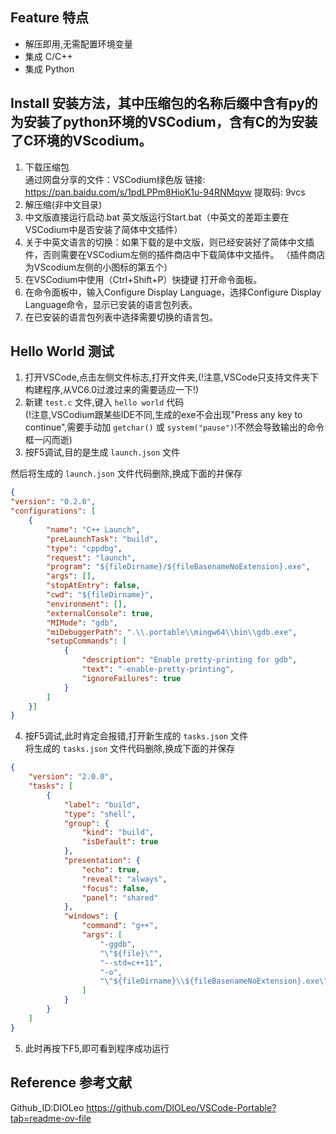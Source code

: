 ## Feature 特点  
* 解压即用,无需配置环境变量
* 集成 C/C++
* 集成 Python

## Install 安装方法，其中压缩包的名称后缀中含有py的为安装了python环境的VSCodium，含有C的为安装了C环境的VScodium。
1. 下载压缩包  
通过网盘分享的文件：VSCodium绿色版
链接: https://pan.baidu.com/s/1pdLPPm8HioK1u-94RNMqyw 
提取码: 9vcs
2. 解压缩(非中文目录)  
3. 中文版直接运行启动.bat 英文版运行Start.bat（中英文的差距主要在VSCodium中是否安装了简体中文插件）  
4. 关于中英文语言的切换：如果下载的是中文版，则已经安装好了简体中文插件，否则需要在VSCodium左侧的插件商店中下载简体中文插件。
（插件商店为VScodium左侧的小图标的第五个）
5. 在VSCodium中使用（Ctrl+Shift+P）快捷键 打开命令面板。
6. 在命令面板中，输入Configure Display Language，选择Configure Display Language命令，显示已安装的语言包列表。
7. 在已安装的语言包列表中选择需要切换的语言包。


## Hello World 测试
1. 打开VSCode,点击左侧文件标志,打开文件夹,(!注意,VSCode只支持文件夹下构建程序,从VC6.0过渡过来的需要适应一下!)  
2. 新建 `test.c` 文件,键入 `hello world` 代码  
(!注意,VSCodium跟某些IDE不同,生成的exe不会出现"Press any key to continue",需要手动加 `getchar()` 或 `system("pause")`!不然会导致输出的命令框一闪而逝)
3. 按F5调试,目的是生成 `launch.json` 文件  

然后将生成的 `launch.json` 文件代码删除,换成下面的并保存  
```json
{
"version": "0.2.0",
"configurations": [
    {
        "name": "C++ Launch",
        "preLaunchTask": "build",
        "type": "cppdbg",
        "request": "launch",
        "program": "${fileDirname}/${fileBasenameNoExtension}.exe",
        "args": [],
        "stopAtEntry": false,
        "cwd": "${fileDirname}",
        "environment": [],
        "externalConsole": true,
        "MIMode": "gdb",
        "miDebuggerPath": ".\\.portable\\mingw64\\bin\\gdb.exe",
        "setupCommands": [
            {
                "description": "Enable pretty-printing for gdb",
                "text": "-enable-pretty-printing",
                "ignoreFailures": true
            }
        ]
    }]
}
```  
4. 按F5调试,此时肯定会报错,打开新生成的 `tasks.json` 文件  
将生成的 `tasks.json` 文件代码删除,换成下面的并保存  
```json
{
    "version": "2.0.0",
    "tasks": [
        {
            "label": "build",
            "type": "shell",
            "group": {
                "kind": "build",
                "isDefault": true
            },
            "presentation": {
                "echo": true,
                "reveal": "always",
                "focus": false,
                "panel": "shared"
            },
            "windows": {
                "command": "g++",
                "args": [
                    "-ggdb",
                    "\"${file}\"",
                    "--std=c++11",
                    "-o",
                    "\"${fileDirname}\\${fileBasenameNoExtension}.exe\""
                ]
            }
        }
    ]
}
```  
5. 此时再按下F5,即可看到程序成功运行  


## Reference 参考文献
Github_ID:DIOLeo https://github.com/DIOLeo/VSCode-Portable?tab=readme-ov-file
